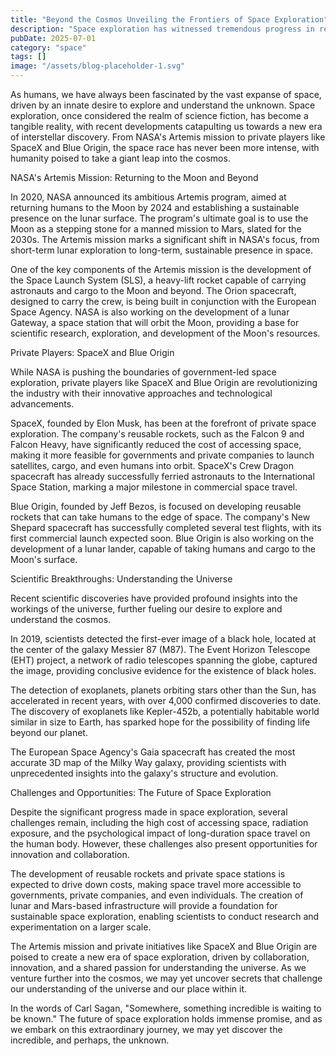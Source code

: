 ```yaml
---
title: "Beyond the Cosmos Unveiling the Frontiers of Space Exploration"
description: "Space exploration has witnessed tremendous progress in recent years, with breakthroughs in technology, scientific discoveries, and human endeavors to venture beyond our planet. This article delves ..."
pubDate: 2025-07-01
category: "space"
tags: []
image: "/assets/blog-placeholder-1.svg"
---
```


As humans, we have always been fascinated by the vast expanse of space, driven by an innate desire to explore and understand the unknown. Space exploration, once considered the realm of science fiction, has become a tangible reality, with recent developments catapulting us towards a new era of interstellar discovery. From NASA's Artemis mission to private players like SpaceX and Blue Origin, the space race has never been more intense, with humanity poised to take a giant leap into the cosmos.

NASA's Artemis Mission: Returning to the Moon and Beyond

In 2020, NASA announced its ambitious Artemis program, aimed at returning humans to the Moon by 2024 and establishing a sustainable presence on the lunar surface. The program's ultimate goal is to use the Moon as a stepping stone for a manned mission to Mars, slated for the 2030s. The Artemis mission marks a significant shift in NASA's focus, from short-term lunar exploration to long-term, sustainable presence in space.

One of the key components of the Artemis mission is the development of the Space Launch System (SLS), a heavy-lift rocket capable of carrying astronauts and cargo to the Moon and beyond. The Orion spacecraft, designed to carry the crew, is being built in conjunction with the European Space Agency. NASA is also working on the development of a lunar Gateway, a space station that will orbit the Moon, providing a base for scientific research, exploration, and development of the Moon's resources.

Private Players: SpaceX and Blue Origin

While NASA is pushing the boundaries of government-led space exploration, private players like SpaceX and Blue Origin are revolutionizing the industry with their innovative approaches and technological advancements.

SpaceX, founded by Elon Musk, has been at the forefront of private space exploration. The company's reusable rockets, such as the Falcon 9 and Falcon Heavy, have significantly reduced the cost of accessing space, making it more feasible for governments and private companies to launch satellites, cargo, and even humans into orbit. SpaceX's Crew Dragon spacecraft has already successfully ferried astronauts to the International Space Station, marking a major milestone in commercial space travel.

Blue Origin, founded by Jeff Bezos, is focused on developing reusable rockets that can take humans to the edge of space. The company's New Shepard spacecraft has successfully completed several test flights, with its first commercial launch expected soon. Blue Origin is also working on the development of a lunar lander, capable of taking humans and cargo to the Moon's surface.

Scientific Breakthroughs: Understanding the Universe

Recent scientific discoveries have provided profound insights into the workings of the universe, further fueling our desire to explore and understand the cosmos.

In 2019, scientists detected the first-ever image of a black hole, located at the center of the galaxy Messier 87 (M87). The Event Horizon Telescope (EHT) project, a network of radio telescopes spanning the globe, captured the image, providing conclusive evidence for the existence of black holes.

The detection of exoplanets, planets orbiting stars other than the Sun, has accelerated in recent years, with over 4,000 confirmed discoveries to date. The discovery of exoplanets like Kepler-452b, a potentially habitable world similar in size to Earth, has sparked hope for the possibility of finding life beyond our planet.

The European Space Agency's Gaia spacecraft has created the most accurate 3D map of the Milky Way galaxy, providing scientists with unprecedented insights into the galaxy's structure and evolution.

Challenges and Opportunities: The Future of Space Exploration

Despite the significant progress made in space exploration, several challenges remain, including the high cost of accessing space, radiation exposure, and the psychological impact of long-duration space travel on the human body. However, these challenges also present opportunities for innovation and collaboration.

The development of reusable rockets and private space stations is expected to drive down costs, making space travel more accessible to governments, private companies, and even individuals. The creation of lunar and Mars-based infrastructure will provide a foundation for sustainable space exploration, enabling scientists to conduct research and experimentation on a larger scale.

The Artemis mission and private initiatives like SpaceX and Blue Origin are poised to create a new era of space exploration, driven by collaboration, innovation, and a shared passion for understanding the universe. As we venture further into the cosmos, we may yet uncover secrets that challenge our understanding of the universe and our place within it.

In the words of Carl Sagan, "Somewhere, something incredible is waiting to be known." The future of space exploration holds immense promise, and as we embark on this extraordinary journey, we may yet discover the incredible, and perhaps, the unknown.